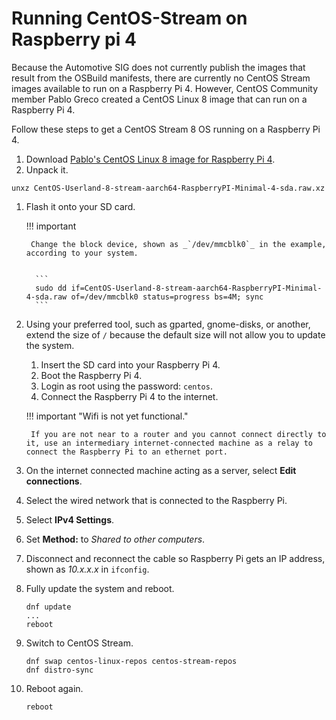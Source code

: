 # Running CentOS-Stream on Raspberry pi 4

Because the Automotive SIG does not currently publish the images that result from the
OSBuild manifests, there are currently no CentOS Stream images available to run
on a Raspberry Pi 4.
However, CentOS Community member Pablo Greco created a CentOS
Linux 8 image that can run on a Raspberry Pi 4.

Follow these steps to get a CentOS Stream 8 OS running on a
Raspberry Pi 4.

1. Download [Pablo's CentOS Linux 8 image for Raspberry Pi 4](<https://people.centos.org/pgreco/CentOS-Userland-8-stream-aarch64-RaspberryPI-Minimal-4/>).
1. Unpack it.
 ```
 unxz CentOS-Userland-8-stream-aarch64-RaspberryPI-Minimal-4-sda.raw.xz
 ```
1. Flash it onto your SD card.

    !!! important

        Change the block device, shown as _`/dev/mmcblk0`_ in the example, according to your system.


         ```
         sudo dd if=CentOS-Userland-8-stream-aarch64-RaspberryPI-Minimal-4-sda.raw of=/dev/mmcblk0 status=progress bs=4M; sync
         ```

1. Using your preferred tool, such as gparted, gnome-disks, or another, extend the size of `/` because the
default size will not allow you to update the system.

    1. Insert the SD card into your Raspberry Pi 4.
    1. Boot the Raspberry Pi 4.
    1. Login as root using the password: `centos`.
    1. Connect the Raspberry Pi 4 to the internet.

    !!! important "Wifi is not yet functional."

        If you are not near to a router and you cannot connect directly to it, use an intermediary internet-connected machine as a relay to connect the Raspberry Pi to an ethernet port.

1. On the
internet connected machine acting as a server, select **Edit connections**.
1. Select the wired network that is connected to the Raspberry Pi.
1. Select **IPv4 Settings**.
1. Set **Method:** to *Shared to other computers*.
1. Disconnect and reconnect the cable so
Raspberry Pi gets an IP address, shown as *10.x.x.x* in `ifconfig`.
1. Fully update the system and reboot.

     ```
     dnf update
     ...
     reboot
     ```

1. Switch to CentOS Stream.

    ```
    dnf swap centos-linux-repos centos-stream-repos
    dnf distro-sync
    ```

1. Reboot again.

     ```
     reboot
     ```
